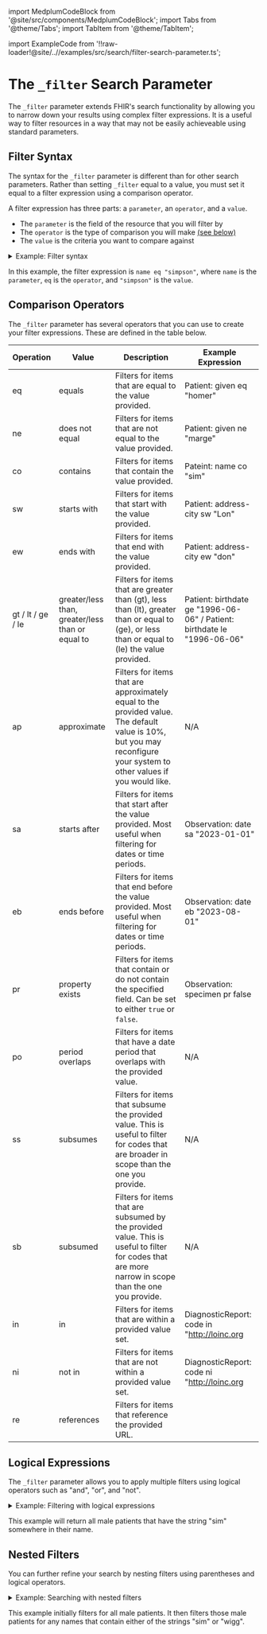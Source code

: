 import MedplumCodeBlock from '@site/src/components/MedplumCodeBlock';
import Tabs from '@theme/Tabs';
import TabItem from '@theme/TabItem';

import ExampleCode from '!!raw-loader!@site/..//examples/src/search/filter-search-parameter.ts';

# The `_filter` Search Parameter

The `_filter` parameter extends FHIR's search functionality by allowing you to narrow down your results using complex filter expressions. It is a useful way to filter resources in a way that may not be easily achieveable using standard parameters.

## Filter Syntax

The syntax for the `_filter` parameter is different than for other search parameters. Rather than setting `_filter` equal to a value, you must set it equal to a filter expression using a comparison operator. 

A filter expression has three parts: a `parameter`, an `operator`, and a `value`. 

- The `parameter` is the field of the resource that you will filter by
- The `operator` is the type of comparison you will make [(see below)](#comparison-operators)
- The `value` is the criteria you want to compare against

<details><summary>Example: Filter syntax</summary>
  <Tabs groupId="language">
    <TabItem value="ts" label="Typescript">
      <MedplumCodeBlock language="ts" selectBlocks="syntaxTs">
        {ExampleCode}
      </MedplumCodeBlock>
    </TabItem>
    <TabItem value="cli" label="CLI">
      <MedplumCodeBlock language="bash" selectBlocks="syntaxCli">
        {ExampleCode}
      </MedplumCodeBlock>
    </TabItem>
    <TabItem value="curl" label="cURL">
      <MedplumCodeBlock language="bash" selectBlocks="syntaxCurl">
        {ExampleCode}
      </MedplumCodeBlock>
    </TabItem>
  </Tabs>
</details>

In this example, the filter expression is `name eq "simpson"`, where `name` is the `parameter`, `eq` is the `operator`, and `"simpson"` is the `value`. 

## Comparison Operators

The `_filter` parameter has several operators that you can use to create your filter expressions. These are defined in the table below.

| Operation         | Value                                            | Description                                                                                                                                                            | Example Expression |
| ----------------- | ------------------------------------------------ | ---------------------------------------------------------------------------------------------------------------------------------------------------------------------- | ------------------ |
| eq                | equals                                           | Filters for items that are equal to the value provided.                                                                                                                | Patient: given eq "homer" |
| ne                | does not equal                                   | Filters for items that are not equal to the value provided.                                                                                                            | Patient: given ne "marge" |
| co                | contains                                         | Filters for items that contain the value provided.                                                                                                                     | Pateint: name co "sim" |
| sw                | starts with                                      | Filters for items that start with the value provided.                                                                                                                  | Patient: address-city sw "Lon" | 
| ew                | ends with                                        | Filters for items that end with the value provided.                                                                                                                    | Patient: address-city ew "don" |
| gt / lt / ge / le | greater/less than, greater/less than or equal to | Filters for items that are greater than (gt), less than (lt), greater than or equal to (ge), or less than or equal to (le) the value provided.                         | Patient: birthdate ge "1996-06-06" / Patient: birthdate le "1996-06-06" |
| ap                | approximate                                      | Filters for items that are approximately equal to the provided value. The default value is 10%, but you may reconfigure your system to other values if you would like. | N/A |
| sa                | starts after                                     | Filters for items that start after the value provided. Most useful when filtering for dates or time periods.                                                           | Observation: date sa "2023-01-01" |
| eb                | ends before                                      | Filters for items that end before the value provided. Most useful when filtering for dates or time periods.                                                            | Observation: date eb "2023-08-01" |
| pr                | property exists                                  | Filters for items that contain or do not contain the specified field. Can be set to either `true` or `false`.                                                          | Observation: specimen pr false |
| po                | period overlaps                                  | Filters for items that have a date period that overlaps with the provided value.                                                                                       | N/A |
| ss                | subsumes                                         | Filters for items that subsume the provided value. This is useful to filter for codes that are broader in scope than the one you provide.                              | N/A |
| sb                | subsumed                                         | Filters for items that are subsumed by the provided value. This is useful to filter for codes that are more narrow in scope than the one you provide.                  | N/A |
| in                | in                                               | Filters for items that are within a provided value set.                                                                                                                | DiagnosticReport: code in "http://loinc.org|" |
| ni                | not in                                           | Filters for items that are not within a provided value set.                                                                                                            | DiagnosticReport: code ni "http://loinc.org|" |
| re                | references                                       | Filters for items that reference the provided URL.                                                                                                                     |

## Logical Expressions

The `_filter` parameter allows you to apply multiple filters using logical operators such as "and", "or", and "not".

<details><summary>Example: Filtering with logical expressions</summary>
  <Tabs groupId="language">
    <TabItem value="ts" label="Typescript">
      <MedplumCodeBlock language="ts" selectBlocks="logicalTs">
        {ExampleCode}
      </MedplumCodeBlock>
    </TabItem>
    <TabItem value="cli" label="CLI">
      <MedplumCodeBlock language="bash" selectBlocks="logicalCli">
        {ExampleCode}
      </MedplumCodeBlock>
    </TabItem>
    <TabItem value="curl" label="cURL">
      <MedplumCodeBlock language="bash" selectBlocks="logicalCurl">
        {ExampleCode}
      </MedplumCodeBlock>
    </TabItem>
  </Tabs>
</details>

This example will return all male patients that have the string "sim" somewhere in their name.

## Nested Filters

You can further refine your search by nesting filters using parentheses and logical operators.

<details><summary>Example: Searching with nested filters</summary>
  <Tabs groupId="language">
    <TabItem value="ts" label="Typescript">
      <MedplumCodeBlock language="ts" selectBlocks="nestedTs">
        {ExampleCode}
      </MedplumCodeBlock>
    </TabItem>
    <TabItem value="cli" label="CLI">
      <MedplumCodeBlock language="bash" selectBlocks="nestedCli">
        {ExampleCode}
      </MedplumCodeBlock>
    </TabItem>
    <TabItem value="curl" label="cURL">
      <MedplumCodeBlock language="bash" selectBlocks="nestedCurl">
        {ExampleCode}
      </MedplumCodeBlock>
    </TabItem>
  </Tabs>
</details>

This example initially filters for all male patients. It then filters those male patients for any names that contain either of the strings "sim" or "wigg".
